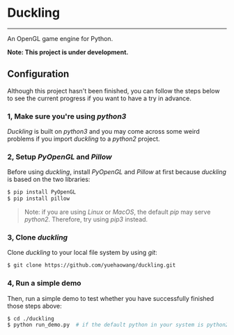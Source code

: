 # Duckling
----------

An OpenGL game engine for Python.

**Note: This project is under development.**



## Configuration

Although this project hasn't been finished, you can follow the steps below to see the current progress if you want to have a try in advance.

### 1, Make sure you're using *python3*

*Duckling* is built on *python3* and you may come across some weird problems if you import *duckling* to a *python2* project. 

### 2, Setup *PyOpenGL* and *Pillow*

Before using *duckling*, install *PyOpenGL* and *Pillow* at first because *duckling* is based on the two libraries:

```bash
$ pip install PyOpenGL
$ pip install pillow
```

> Note: if you are using *Linux* or *MacOS*, the default *pip* may serve *python2*. Therefore, try using *pip3* instead.

### 3, Clone *duckling*

Clone *duckling* to your local file system by using *git*:

```bash
$ git clone https://github.com/yuehaowang/duckling.git
```

### 4, Run a simple demo

Then, run a simple demo to test whether you have successfully finished those steps above:
```bash
$ cd ./duckling
$ python run_demo.py  # if the default python in your system is python2, use `python3 run_demo.py` instead.
```
